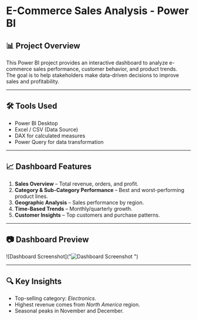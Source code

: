 # E-Commerce Sales Analysis - Power BI

## 📊 Project Overview
This Power BI project provides an interactive dashboard to analyze e-commerce sales performance, customer behavior, and product trends.  
The goal is to help stakeholders make data-driven decisions to improve sales and profitability.

---

## 🛠 Tools Used
- Power BI Desktop
- Excel / CSV (Data Source)
- DAX for calculated measures
- Power Query for data transformation

---

## 📈 Dashboard Features
1. **Sales Overview** – Total revenue, orders, and profit.
2. **Category & Sub-Category Performance** – Best and worst-performing product lines.
3. **Geographic Analysis** – Sales performance by region.
4. **Time-Based Trends** – Monthly/quarterly growth.
5. **Customer Insights** – Top customers and purchase patterns.

---

## 📷 Dashboard Preview
![Dashboard Screenshot]("![Dashboard Screenshot](https://raw.githubusercontent.com/username/repo-name/main/dashboard.png)
")

---

## 🔍 Key Insights
- Top-selling category: *Electronics*.
- Highest revenue comes from *North America* region.
- Seasonal peaks in November and December.
